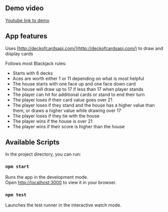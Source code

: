 ## Demo video

[Youtube link to demo](https://youtu.be/Vl1akqQ5Cvc)

## App features

Uses [http://deckofcardsapi.com/](http://deckofcardsapi.com/) to draw and display cards

Follows most Blackjack rules:
* Starts with 6 decks
* Aces are worth either 1 or 11 depending on what is most helpful
* The house starts with one face up and one face down card
* The house will draw up to 17 if less than 17 when player stands
* The player can hit for additional cards or stand to end their turn
* The player loses if their card value goes over 21
* The player loses if they stand and the house has a higher value than them, or draws a higher value while drawing over 17
* The player loses if they tie with the house
* The player wins if the house is over 21
* The player wins if their score is higher than the house

## Available Scripts

In the project directory, you can run:

### `npm start`

Runs the app in the development mode.\
Open [http://localhost:3000](http://localhost:3000) to view it in your browser.

### `npm test`

Launches the test runner in the interactive watch mode.
